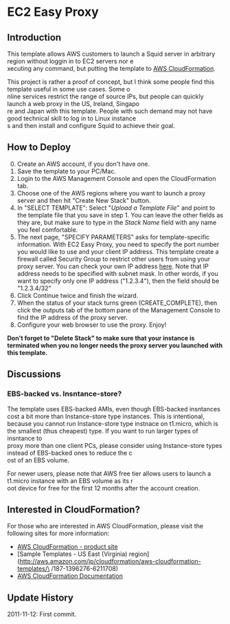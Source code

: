 # EC2 Easy Proxy
## Introduction
This template allows AWS customers to launch a Squid server in arbitrary region without loggin in to EC2 servers nor e\
xecuting any command, but putting the template to [AWS CloudFormation](http://aws.amazon.com/cloudformation/).

This project is rather a proof of concept, but I think some people find this template useful in some use cases. Some o\
nline services restrict the range of source IPs, but people can quickly launch a web proxy in the US, Ireland, Singapo\
re and Japan with this template. People with such demand may not have good technical skill to log in to Linux instance\
s and then install and configure Squid to achieve their goal.

## How to Deploy
0. Create an AWS account, if you don't have one.
1. Save the template to your PC/Mac.
2. Login to the AWS Management Console and open the CloudFormation tab.
3. Choose one of the AWS regions where you want to launch a proxy server and then hit "Create New Stack" button.
4. In "SELECT TEMPLATE": Select "*Upload a Template File*" and point to the template file that you save in step 1. You can leave the other fields as they are, but make sure to type in the *Stack Name* field with any name you feel comfortable.
5. The next page, "SPECIFY PARAMETERS" asks for template-specific information. With EC2 Easy Proxy, you need to specify the port number you would like to use and your client IP address. This template create a firewall called Security Group to restrict other users from using your proxy server. You can check your own IP address [here](http://whatismyipaddress.com/).
   Note that IP address needs to be specified with subnet mask. In other words, if you want to specify only one IP address ("1.2.3.4"), then the field should be "1.2.3.4/32"
6. Click Continue twice and finish the wizard.
7. When the status of your stack turns green (CREATE_COMPLETE), then click the outputs tab of the bottom pane of the Management Console to find the IP address of the proxy server.
8. Configure your web browser to use the proxy. Enjoy!

**Don't forget to "Delete Stack" to make sure that your instance is terminated when you no longer needs the proxy server you launched with this template.**

## Discussions
### EBS-backed vs. Insntance-store?
The template uses EBS-backed AMIs, even though EBS-backed insntances cost a bit more
than Instance-store type instances. This is intentional, because you cannot run Instance-store
type instnace on t1.micro, which is the smallest (thus cheapest) type. If you want to run larger types of insntance to\
 proxy more than one client PCs, please consider using Instance-store types instead of EBS-backed ones to reduce the c\
ost of an EBS volume.

For newer users, please note that AWS free tier allows users to launch a t1.micro instance with an EBS volume as its r\
oot device for free for the first 12 months after the account creation.

## Interested in CloudFormation?
For those who are interested in AWS CloudFormation, please visit the following sites for more information:

*   [AWS CloudFormation - product site](http://aws.amazon.com/cloudformation/)
*   [Sample Templates - US East (Virginia) region](http://aws.amazon.com/jp/cloudformation/aws-cloudformation-templates/\
/187-1396276-6211708)
*   [AWS CloudFormation Documentation](http://aws.amazon.com/documentation/cloudformation/)


## Update History
2011-11-12: First commit.
